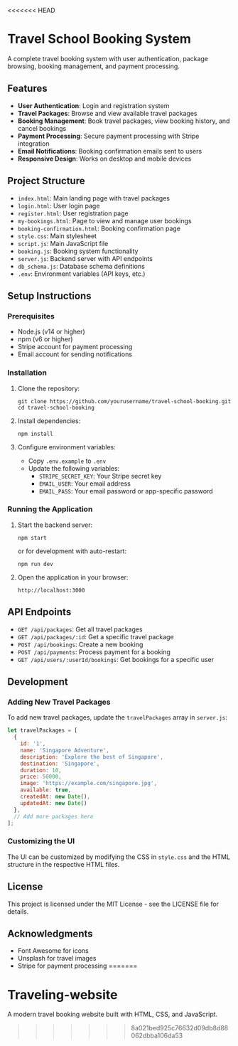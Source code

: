 <<<<<<< HEAD
# Travel School Booking System

A complete travel booking system with user authentication, package browsing, booking management, and payment processing.

## Features

- **User Authentication**: Login and registration system
- **Travel Packages**: Browse and view available travel packages
- **Booking Management**: Book travel packages, view booking history, and cancel bookings
- **Payment Processing**: Secure payment processing with Stripe integration
- **Email Notifications**: Booking confirmation emails sent to users
- **Responsive Design**: Works on desktop and mobile devices

## Project Structure

- `index.html`: Main landing page with travel packages
- `login.html`: User login page
- `register.html`: User registration page
- `my-bookings.html`: Page to view and manage user bookings
- `booking-confirmation.html`: Booking confirmation page
- `style.css`: Main stylesheet
- `script.js`: Main JavaScript file
- `booking.js`: Booking system functionality
- `server.js`: Backend server with API endpoints
- `db_schema.js`: Database schema definitions
- `.env`: Environment variables (API keys, etc.)

## Setup Instructions

### Prerequisites

- Node.js (v14 or higher)
- npm (v6 or higher)
- Stripe account for payment processing
- Email account for sending notifications

### Installation

1. Clone the repository:
   ```
   git clone https://github.com/yourusername/travel-school-booking.git
   cd travel-school-booking
   ```

2. Install dependencies:
   ```
   npm install
   ```

3. Configure environment variables:
   - Copy `.env.example` to `.env`
   - Update the following variables:
     - `STRIPE_SECRET_KEY`: Your Stripe secret key
     - `EMAIL_USER`: Your email address
     - `EMAIL_PASS`: Your email password or app-specific password

### Running the Application

1. Start the backend server:
   ```
   npm start
   ```
   or for development with auto-restart:
   ```
   npm run dev
   ```

2. Open the application in your browser:
   ```
   http://localhost:3000
   ```

## API Endpoints

- `GET /api/packages`: Get all travel packages
- `GET /api/packages/:id`: Get a specific travel package
- `POST /api/bookings`: Create a new booking
- `POST /api/payments`: Process payment for a booking
- `GET /api/users/:userId/bookings`: Get bookings for a specific user

## Development

### Adding New Travel Packages

To add new travel packages, update the `travelPackages` array in `server.js`:

```javascript
let travelPackages = [
  {
    id: '1',
    name: 'Singapore Adventure',
    description: 'Explore the best of Singapore',
    destination: 'Singapore',
    duration: 10,
    price: 50000,
    image: 'https://example.com/singapore.jpg',
    available: true,
    createdAt: new Date(),
    updatedAt: new Date()
  },
  // Add more packages here
];
```

### Customizing the UI

The UI can be customized by modifying the CSS in `style.css` and the HTML structure in the respective HTML files.

## License

This project is licensed under the MIT License - see the LICENSE file for details.

## Acknowledgments

- Font Awesome for icons
- Unsplash for travel images
- Stripe for payment processing
=======
# Traveling-website
 A modern travel booking website built with HTML, CSS, and JavaScript. 
>>>>>>> 8a021bed925c76632d09db8d88062dbba106da53
